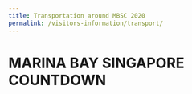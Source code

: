 ```yaml
---
title: Transportation around MBSC 2020
permalink: /visitors-information/transport/
---
```


# MARINA BAY SINGAPORE COUNTDOWN   
